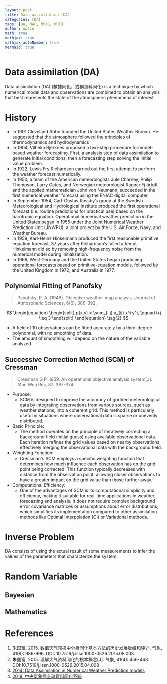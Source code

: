 ```yaml
---
layout: post
title: Data assimilation (DA) 
categories: [DA]
tags: [DA, NWP, MPAS, WRF]
author: wpsze
math: true
mathjax: true
mathjax_autoNumber: true
mermaid: true
---
```


# Data assimilation (DA)

Data assimilation (DA) (數據同化，或稱資料同化) is a technique by which numerical model data and observations are combined to obtain an analysis that best represents the state of the atmospheric phenomena of interest

# History

- In 1901 Cleveland Abbe founded the United States Weather Bureau. He suggested that the atmosphere followed the principles of thermodynamics and hydrodynamics
- In 1904, Vilhelm Bjerknes proposed a two-step procedure formodel-based weather forecasting. First, a analysis step of data assimilation to generate initial conditions, then a forecasting step solving the initial value problem.
- In 1922, Lewis Fry Richardson carried out the first attempt to perform the weather forecast numerically.
- In 1950, a team of the American meteorologists Jule Charney, Philip Thompson, Larry Gates, and Norwegian meteorologist Ragnar Fj ̈ortoft and the applied mathematician John von Neumann, succeeded in the first numerical weather forecast using the ENIAC digital computer.
- In September 1954, Carl-Gustav Rossby’s group at the Swedish Meteorological and Hydrological Institute produced the first operational forecast (i.e. routine predictions for practical use) based on the barotropic equation. Operational numerical weather prediction in the United States began in 1955 under the Joint Numerical Weather Prediction Unit (JNWPU), a joint project by the U.S. Air Force, Navy, and Weather Bureau.
- In 1959, Karl-Heinz Hinkelmann produced the first reasonable primitive equation forecast, 37 years after Richardson’s failed attempt. Hinkelmann did so by removing high-frequency noise from the numerical model during initialization.
- In 1966, West Germany and the United States began producing operational forecasts based on primitive-equation models, followed by the United Kingdom in 1972, and Australia in 1977.


## Polynomial Fitting of Panofsky

> Panofsky, R. A. (1949). Objective weather-map analysis. Journal of Atmospheric Sciences, 6(6), 386-392.

$$
\begin{equation}
\begin{split}
p(x,y) = \sum_{i,j} a_{ij} x^i y^j, \qquad  i+j \leq 3
\end{split}
\end{equation}
\tag{2}
$$

- A field of 10 observations can be fitted accurately by a third-degree polynomial, with no smoothing of data.
- The amount of smoothing will depend on the nature of the variable analyzed.

## Successive Correction Method (SCM) of Cressman

> Cressman G P, 1959. An operational objective analysis system[J]. Mon Wea Rev, 87: 367-374.

- Purpose:
  - SCM is designed to improve the accuracy of gridded meteorological data by integrating observations from various sources, such as weather stations, into a coherent grid. This method is particularly useful in situations where observational data is sparse or unevenly distributed.
- Basic Principle:
  - The method operates on the principle of iteratively correcting a background field (initial guess) using available observational data. Each iteration refines the grid values based on nearby observations, effectively merging the observational data with the background field.
- Weighting Function:
  - Cressman's SCM employs a specific weighting function that determines how much influence each observation has on the grid point being corrected. This function typically decreases with distance from the observation point, allowing closer observations to have a greater impact on the grid value than those further away.
- Computational Efficiency:
  - One of the advantages of SCM is its computational simplicity and efficiency, making it suitable for real-time applications in weather forecasting and analysis. It does not require complex background error covariance matrices or assumptions about error distributions, which simplifies its implementation compared to other assimilation methods like Optimal Interpolation (OI) or Variational methods.


# Inverse Problem

DA consists of using the actual result of some measurements to infer the values of the parameters that characterize the system.

# Random Variable

## Bayesian



## Mathematics

# References

1. 朱国富, 2015. 数值天气预报中分析同化基本方法的历史发展脉络和评述. 气象, 41(8): 986-996. DOI: 10.7519/j.issn.1000-0526.2015.08.008.
2. 朱国富, 2015. 理解大气资料同化的根本概念[J]. 气象, 41(4): 456-463. DOI:10.7519/j.issn.1000-0526.2015.04.008
3. [2014: Data Assimilation in Numerical Weather Prediction models](https://indico.cern.ch/event/289770/contributions/664473/attachments/541326/746202/DA_CERN_Perianez.pdf)
4. [2018: 中央氣象局全球資料同化系統](https://www.cwa.gov.tw/Data/climate/Info/lectures/100/20180517_Chen.pdf)